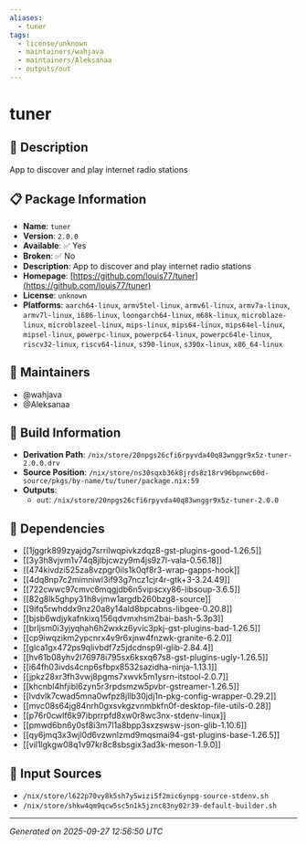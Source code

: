 ```yaml
---
aliases:
  - tuner
tags:
  - license/unknown
  - maintainers/wahjava
  - maintainers/Aleksanaa
  - outputs/out
---
```


# tuner

## 📝 Description

App to discover and play internet radio stations

## 📋 Package Information

- **Name**: `tuner`
- **Version**: `2.0.0`
- **Available**: ✅ Yes
- **Broken**: ✅ No
- **Description**: App to discover and play internet radio stations
- **Homepage**: [https://github.com/louis77/tuner](https://github.com/louis77/tuner)
- **License**: `unknown`
- **Platforms**: `aarch64-linux`, `armv5tel-linux`, `armv6l-linux`, `armv7a-linux`, `armv7l-linux`, `i686-linux`, `loongarch64-linux`, `m68k-linux`, `microblaze-linux`, `microblazeel-linux`, `mips-linux`, `mips64-linux`, `mips64el-linux`, `mipsel-linux`, `powerpc-linux`, `powerpc64-linux`, `powerpc64le-linux`, `riscv32-linux`, `riscv64-linux`, `s390-linux`, `s390x-linux`, `x86_64-linux`
## 👥 Maintainers

- @wahjava
- @Aleksanaa


## 🔧 Build Information

- **Derivation Path**: `/nix/store/20npgs26cfi6rpyvda40q83wnggr9x5z-tuner-2.0.0.drv`
- **Source Position**: `/nix/store/ns30sqxb36k8jrds8z18rv96bpnwc60d-source/pkgs/by-name/tu/tuner/package.nix:59`
- **Outputs**:
  - `out`:  `/nix/store/20npgs26cfi6rpyvda40q83wnggr9x5z-tuner-2.0.0`

## 🔗 Dependencies

- [[1jggrk899zyajdg7srrilwqpivkzdqz8-gst-plugins-good-1.26.5]]
- [[3y3h8vjvm1v74q8jlbjcwzy9m4js9z7l-vala-0.56.18]]
- [[474kivdzi525za8vzpgr0ils1k0qf8r3-wrap-gapps-hook]]
- [[4dq8np7c2mimniwl3if93g7ncz1cjr4r-gtk+3-3.24.49]]
- [[722cwwc97cmvc6mqgjdb6n5vipscxy86-libsoup-3.6.5]]
- [[82g8lk5ghpy31h8vjmw1argdb260bzg8-source]]
- [[9ifq5rwhddx9nz20a8y14ald8bpcabns-libgee-0.20.8]]
- [[bjsb6wdjykafnkixq156qdvmxhsm2bai-bash-5.3p3]]
- [[brljsm0i3yjyqhah6h2wxkz6yvic3pkj-gst-plugins-bad-1.26.5]]
- [[cp9iwqzikm2ypcnrx4v9r6xjnw4fnzwk-granite-6.2.0]]
- [[glca1gx472ps9qlivbdf7z5jdcdnsp9l-glib-2.84.4]]
- [[hv61b08yhv2l76978i795sx6ksxq67s8-gst-plugins-ugly-1.26.5]]
- [[i64fh03ivds4cnp6sfbpx8532sazidha-ninja-1.13.1]]
- [[jpkz28xr3fh3vwj8pgms7xwvk5m1ysrn-itstool-2.0.7]]
- [[khcnbl4hfjibl6zyn5r3rpdsmzw5pvbr-gstreamer-1.26.5]]
- [[lvdvlk7cwad5mna0wfpz8jllb30jdj1n-pkg-config-wrapper-0.29.2]]
- [[mvc08s64jg84nrh0gxsvkgzvnmbkfn0f-desktop-file-utils-0.28]]
- [[p76r0cwlf6k97ibprrpfd8xw0r8wc3nx-stdenv-linux]]
- [[pmwd6bn6y0sf8i3m7l1a8bpp3sxzswsw-json-glib-1.10.6]]
- [[qy6jmq3x3wjl0d6vzwnlzmd9mqsmai94-gst-plugins-base-1.26.5]]
- [[vil1lgkgw08q1v97kr8c8sbsgix3ad3k-meson-1.9.0]]

## 📁 Input Sources

- `/nix/store/l622p70vy8k5sh7y5wizi5f2mic6ynpg-source-stdenv.sh`
- `/nix/store/shkw4qm9qcw5sc5n1k5jznc83ny02r39-default-builder.sh`

---
*Generated on 2025-09-27 12:56:50 UTC*
